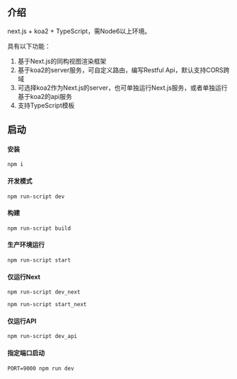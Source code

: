 ## 介绍

next.js + koa2 + TypeScript，需Node6以上环境。

具有以下功能：

1. 基于Next.js的同构视图渲染框架
2. 基于koa2的server服务，可自定义路由，编写Restful Api，默认支持CORS跨域
3. 可选择koa2作为Next.js的server，也可单独运行Next.js服务，或者单独运行基于koa2的api服务
4. 支持TypeScript模板

## 启动

#### 安装

`npm i`

#### 开发模式

`npm run-script dev`

#### 构建

`npm run-script build`

#### 生产环境运行

`npm run-script start`

#### 仅运行Next

`npm run-script dev_next`

`npm run-script start_next`

#### 仅运行API

`npm run-script dev_api`

#### 指定端口启动

```
PORT=9000 npm run dev
```

